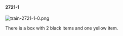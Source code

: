 #### 2721-1
![train-2721-1-0.png](https://github.com/lil-lab/nlvr/raw/master/nlvr/train/images/1/train-2721-1-0.png "train-2721-1-0.png")

There is a box with 2 black items and one yellow item.